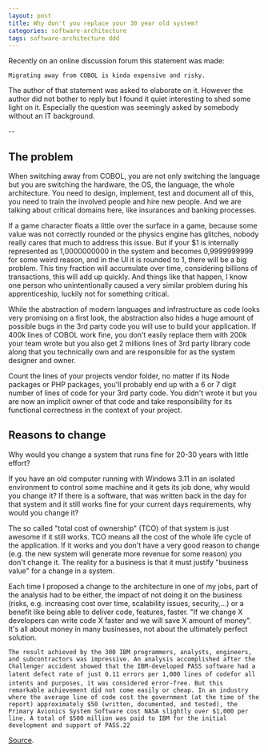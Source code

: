 ```yaml
---
layout: post
title: Why don't you replace your 30 year old system?
categories: software-architecture
tags: software-architecture ddd
---
```


Recently on an online discussion forum this statement was made:

```text
Migrating away from COBOL is kinda expensive and risky.
```

The author of that statement was asked to elaborate on it. However the author did not bother to reply but I found it quiet interesting to shed some light on it. Especially the question was seemingly asked by somebody without an IT background.

--

## The problem

When switching away from COBOL, you are not only switching the language but you are switching the hardware, the OS, the language, the whole architecture. You need to design, implement, test and document all of this, you need to train the involved people and hire new people. And we are talking about critical domains here, like insurances and banking processes.

If a game character floats a little over the surface in a game, because some value was not correctly rounded or the physics engine has glitches, nobody really cares that much to address this issue. But if your $1 is internally represented as 1,0000000000 in the system and becomes 0,9999999999 for some weird reason, and in the UI it is rounded to 1, there will be a big problem. This tiny fraction will accumulate over time, considering billions of transactions, this will add up quickly. And things like that happen, I know one person who unintentionally caused a very similar problem during his apprenticeship, luckily not for something critical.

While the abstraction of modern languages and infrastructure as code looks very promising on a first look, the abstraction also hides a huge amount of possible bugs in the 3rd party code you will use to build your application. If 400k lines of COBOL work fine, you don't easily replace them with 200k your team wrote but you also get 2 millions lines of 3rd party library code along that you technically own and are responsible for as the system designer and owner.

Count the lines of your projects vendor folder, no matter if its Node packages or PHP packages, you'll probably end up with a 6 or 7 digit number of lines of code for your 3rd party code. You didn't wrote it but you are now an implicit owner of that code and take responsibility for its functional correctness in the context of your project.

## Reasons to change

Why would you change a system that runs fine for 20-30 years with little effort?

If you have an old computer running with Windows 3.11 in an isolated environment to control some machine and it gets its job done, why would you change it? If there is a software, that was written back in the day for that system and it still works fine for your current days requirements, why would you change it?

The so called "total cost of ownership" (TCO) of that system is just awesome if it still works. TCO means all the cost of the whole life cycle of the application. If it works and you don't have a very good reason to change (e.g. the new system will generate more revenue for some reason) you don't change it. The reality for a business is that it must justify "business value" for a change in a system.

Each time I proposed a change to the architecture in one of my jobs, part of the analysis had to be either, the impact of not doing it on the business (risks, e.g. increasing cost over time, scalability issues, security,...) or a benefit like being able to deliver code, features, faster. "If we change X developers can write code X faster and we will save X amount of money". It's all about money in many businesses, not about the ultimately perfect solution.

```text
The result achieved by the 300 IBM programmers, analysts, engineers, and subcontractors was impressive. An analysis accomplished after the Challenger accident showed that the IBM-developed PASS software had a latent defect rate of just 0.11 errors per 1,000 lines of codefor all intents and purposes, it was considered error-free. But this remarkable achievement did not come easily or cheap. In an industry where the average line of code cost the government (at the time of the report) approximately $50 (written, documented, and tested), the Primary Avionics System Software cost NASA slightly over $1,000 per line. A total of $500 million was paid to IBM for the initial development and support of PASS.22
```

[Source](https://www.nasa.gov/history/sts1/pages/computer.html#:~:text=In%20an%20industry%20where%20the,slightly%20over%20%241%2C000%20per%20line).
